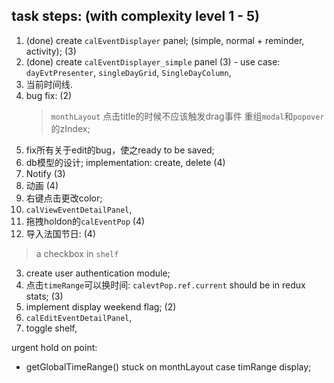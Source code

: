## task steps: (with complexity level 1 - 5)
1. (done) create `calEventDisplayer` panel; (simple, normal + reminder, activity); (3)
2. (done) create `calEventDisplayer_simple` panel (3)
          - use case: `dayEvtPresenter`, `singleDayGrid`, `SingleDayColumn`,  
18. 当前时间线.
5. bug fix: (2)
   >  `monthLayout`
      > 点击title的时候不应该触发drag事件
   > 重组`modal`和`popover`的zIndex;
13. fix所有关于edit的bug，使之ready to be saved;
10. db模型的设计; implementation: create, delete (4)
8. Notify (3)
9. 动画 (4)
14. 右键点击更改color;
15. `calViewEventDetailPanel`,
11. 拖拽holdon的`calEventPop` (4)
12. 导入法国节日: (4)
   > a checkbox in `shelf`
3. create user authentication module;
4. 点击`timeRange`可以换时间: `calevtPop.ref.current` should be in redux stats; (3)
7. implement display weekend flag; (2)
16. `calEditEventDetailPanel`,
17. toggle shelf,


urgent hold on point:
- getGlobalTimeRange() stuck on monthLayout case timRange display;